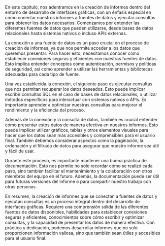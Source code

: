 En este capítulo, nos adentramos en la creación de informes dentro del entorno de desarrollo de interfaces gráficas, con un énfasis especial en cómo conectar nuestros informes a fuentes de datos y ejecutar consultas para obtener los datos necesarios. Comenzamos por entender las diferentes fuentes de datos que pueden utilizarse, desde bases de datos relacionales hasta sistemas nativos o incluso APIs externas.

La conexión a una fuente de datos es un paso crucial en el proceso de creación de informes, ya que nos permite acceder a los datos que queremos presentar. Para hacer esto, necesitamos conocer cómo establecer conexiones seguras y eficientes con nuestras fuentes de datos. Esto implica entender conceptos como autenticación, permisos y políticas de seguridad, así como aprender a utilizar las herramientas y bibliotecas adecuadas para cada tipo de fuente.

Una vez establecida la conexión, el siguiente paso es ejecutar consultas que nos permitan recuperar los datos deseados. Esto puede implicar escribir consultas SQL en el caso de bases de datos relacionales, o utilizar métodos específicos para interactuar con sistemas nativos o APIs. Es importante aprender a optimizar nuestras consultas para mejorar el rendimiento y la eficiencia del proceso.

Además de la conexión y la consulta de datos, también es crucial entender cómo presentar estos datos de manera efectiva en nuestros informes. Esto puede implicar utilizar gráficos, tablas y otros elementos visuales para hacer que los datos sean más accesibles y comprensibles para el usuario final. También debemos considerar aspectos como la paginación, la ordenación y el filtrado de datos para asegurar que nuestro informe sea útil y fácil de usar.

Durante este proceso, es importante mantener una buena práctica de documentación. Esto nos permite no solo recordar cómo se realizó cada paso, sino también facilitar el mantenimiento y la colaboración con otros miembros del equipo en el futuro. Además, la documentación puede ser útil para futuras versiones del informe o para compartir nuestro trabajo con otras personas.

En resumen, la creación de informes que se conectan a fuentes de datos y ejecutan consultas es un proceso integral dentro del desarrollo de interfaces gráficas. Requiere una comprensión sólida de las diferentes fuentes de datos disponibles, habilidades para establecer conexiones seguras y eficientes, conocimientos sobre cómo escribir y optimizar consultas, y la capacidad de presentar los datos de manera efectiva. Con práctica y dedicación, podemos desarrollar informes que no solo proporcionen información valiosa, sino que también sean útiles y accesibles para el usuario final.
